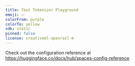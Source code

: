 ```yaml
---
title: Text Tokenizer Playground
emoji: 📈
colorFrom: purple
colorTo: yellow
sdk: static
pinned: false
license: creativeml-openrail-m
---
```


Check out the configuration reference at https://huggingface.co/docs/hub/spaces-config-reference

